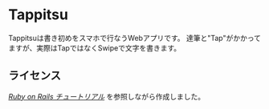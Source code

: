 # Tappitsu

Tappitsuは書き初めをスマホで行なうWebアプリです。
達筆と"Tap"がかかってますが、実際はTapではなくSwipeで文字を書きます。

## ライセンス

[*Ruby on Rails チュートリアル*](https://railstutorial.jp/)
を参照しながら作成しました。
